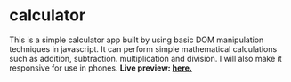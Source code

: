 # calculator

This is a simple calculator app built by using basic DOM manipulation techniques in javascript. It can perform simple mathematical calculations such as addition, subtraction. multiplication and division. I will also make it responsive for use in phones.
**Live preview: [here.](https://rijalnr45.github.io/calculator/)**
